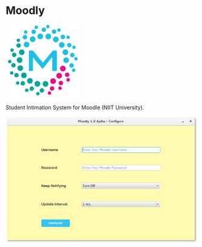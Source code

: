 # Moodly
![Moodly](https://github.com/AkshayAgarwal007/Moodly/blob/master/Assets/moodly.gif "Moodly")

Student Intimation System for Moodle (NIIT University).


![Moodly Configure](https://github.com/AkshayAgarwal007/Moodly/blob/master/img/config_linux.png "Moodly Configure")
